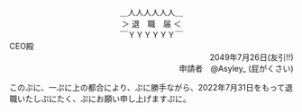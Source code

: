 <div align="center">
＿人人人人人人＿<br>
＞ 退　職　届 ＜<br>
￣ＹＹＹＹＹＹ￣<br>
</div>

<div align="left">
CEO殿
</div>

<div align="right">
2049年7月26日(友引!!)
</div>

<div align="right">
申請者　@Asyley_ (屁がくさい)
</div>


このぷに、一ぷに上の都合により、ぷに勝手ながら、2022年7月31日をもって退職いたしぷにたく、ぷにお願い申し上げますぷに。
